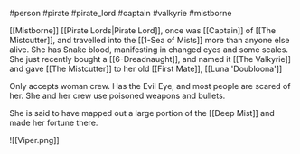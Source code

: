 #person #pirate #pirate_lord #captain #valkyrie #mistborne

[[Mistborne]] [[Pirate Lords|Pirate Lord]], once was [[Captain]] of [[The Mistcutter]], and travelled into the [[1-Sea of Mists]] more than anyone else alive.  She has Snake blood, manifesting in changed eyes and some scales.  She just recently bought a [[6-Dreadnaught]], and named it [[The Valkyrie]] and gave [[The Mistcutter]] to her old [[First Mate]], [[Luna 'Doubloona']]

Only accepts woman crew.  Has the Evil Eye, and most people are scared of her.  She and her crew use poisoned weapons and bullets.

She is said to have mapped out a large portion of the [[Deep Mist]] and made her fortune there.

![[Viper.png]]